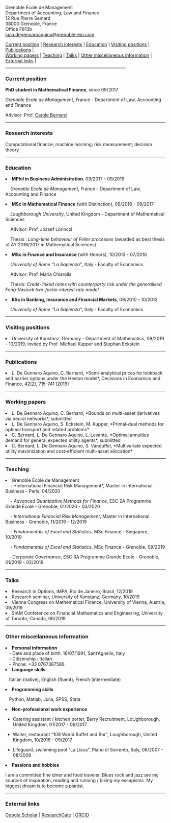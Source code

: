 Grenoble Ecole de Management <br>
Department of Accounting, Law and Finance <br>
12 Rue Pierre Semard <br>
38000 Grenoble, France <br>
Office F813b <br>
luca.degennaroaquino@grenoble-em.com <br>


<div>
 
  <div>
  <a href="#current-position">Current position</a> | <a href="#research-interests">Research interests</a> | <a href="#education">Education</a> | <a href="#visiting-positions">Visiting positions</a> | <a href="#publications">Publications</a> | 
  </div>
  <div>
   <a href="#working-papers">Working papers</a> | <a href="#teaching">Teaching</a> | <a href="#talks">Talks</a> | <a href="#other-miscellaneous-information">Other miscellaneous information</a> |  <a href="#external-links">External links</a> |
  </div>
  
</div>

<hr width="75%">

<!--- <a href="https://raw.githubusercontent.com/luca-dga/-/master/CV_LucaDGA.pdf" target="_blank">Download CV</a>  --->

<!--- <hr width="25%"> --->
 
 
### **Current position**
   <b>PhD student in Mathematical Finance</b>, since 09/2017 

   *Grenoble Ecole de Management*, France - Department of Law, Accounting and Finance
   
   Advisor: Prof. <a href="http://www.carole.bernard.free.fr/" target="_blank">Carole Bernard</a>
    
<hr>
    
### **Research interests**
Computational finance; machine learning; risk measurement; decision theory


<hr>

### **Education**

<li><b>MPhil in Business Administration</b>, 09/2017 - 09/2019 </li> 
    
   &nbsp;&nbsp;&nbsp; *Grenoble Ecole de Management*, France - Department of Law, Accounting and Finance 	 
    
<li><b>MSc in Mathematical Finance</b> (with Distinction), 09/2016 - 09/2017 </li>

   &nbsp;&nbsp;&nbsp; *Loughborough University*, United Kingdom - Department of Mathematical Sciences

   &nbsp;&nbsp;&nbsp; Advisor: Prof. József Lörinczi

   &nbsp;&nbsp;&nbsp; Thesis : *Long-time behaviour of Feller processes* (awarded as best thesis of AY 2016/2017 in Mathematical Sciences)

<li><b>MSc in Finance and Insurance</b> (with Honors), 10/2013 - 07/2016 </li>

   &nbsp;&nbsp;&nbsp; *University of Rome “La Sapienza”*, Italy - Faculty of Economics

   &nbsp;&nbsp;&nbsp; Advisor: Prof. Maria Chiarolla

   &nbsp;&nbsp;&nbsp; Thesis: *Credit-linked notes with counterparty risk under the generalised Fong-Vasicek two-factor interest rate model*
    
<li><b>BSc in Banking, Insurance and Financial Markets</b>, 09/2010 - 10/2013 </li>
 
   &nbsp;&nbsp;&nbsp; *University of Rome “La Sapienza”*, Italy - Faculty of Economics
   
<hr>

### **Visiting positions**

<li>University of Konstanz, Germany - Department of Mathematics, 09/2019 - 10/2019, invited by Prof. Michael Kupper and Stephan Eckstein </li>

<hr>

### **Publications**

<li>L. De Gennaro Aquino, C. Bernard, *Semi-analytical prices for lookback and barrier options under the Heston model*, Decisions in Economics and Finance, 42(2), 715-741 (2019)</li>

<hr>

### **Working papers**

<li>L. De Gennaro Aquino, C. Bernard, *Bounds on multi-asset derivatives via neural networks*, submitted</li>

<li>L. De Gennaro Aquino, S. Eckstein, M. Kupper, *Primal-dual methods for optimal transport and related problems*</li>

<li>C. Bernard, L. De Gennaro Aquino, L. Levante, *Optimal annuities demand for general expected utility agents*, submitted</li>

<li>C. Bernard, L. De Gennaro Aquino, S. Vanduffel, *Multivariate expected utility maximization and cost-efficient multi-asset allocation*</li>

<hr>

### **Teaching**

<li>Grenoble Ecole de Management</li>
&nbsp;&nbsp;&nbsp; - *International Financial Risk Management*, Master in International Business - Paris, 04/2020 

&nbsp;&nbsp;&nbsp; - *Advanced Quantitative Methods for Finance*, ESC 2A Programme Grande Ecole - Grenoble, 01/2020 - 03/2020

&nbsp;&nbsp;&nbsp; - *International Financial Risk Management*, Master in International Business - Grenoble, 11/2019 - 12/2019

&nbsp;&nbsp;&nbsp; - *Fundamentals of Excel and Statistics*, MSc Finance - Singapore, 10/2019

&nbsp;&nbsp;&nbsp; - *Fundamentals of Excel and Statistics*, MSc Finance - Grenoble, 09/2019

&nbsp;&nbsp; - *Corporate Governance*, ESC 3A Programme Grande Ecole - Grenoble, 01/2019 - 02/2019

<hr>

### **Talks**

<li>Research in Options, IMPA, Rio de Janeiro, Brasil, 12/2019</li>
<li>Research seminar, University of Konstanz, Germany, 10/2019</li>
<li>Vienna Congress on Mathematical Finance, University of Vienna, Austria, 09/2019</li>
<li>SIAM Conference on Financial Mathematics and Engineering, University of Toronto, Canada, 06/2019</li>

<hr>

### **Other miscellaneous information**

<li><b>Personal information</b></li>
 &nbsp;&nbsp; - Date and place of birth: 16/07/1991, Sant’Agnello, Italy <br>
 &nbsp;&nbsp; - Citizenship : Italian <br>
 &nbsp;&nbsp; - Phone: +33 0767387586

 <li><b>Language skills</b></li>

 &nbsp;&nbsp; Italian (native), English (fluent), French (intermediate)
    
 <li><b>Programming skills</b></li>

 &nbsp;&nbsp; Python, Matlab, Julia, SPSS, Stata
    
 <li><b>Non-professional work experience</b></li>

   - Catering assistant / kitchen porter, Berry Recruitment, LoUghborough, United Kingdom, 01/2017 - 09/2017
    
   - Waiter, restaurant "108 World Buffet and Bar", Loughborough, United Kingdom, 10/2016 - 09/2017
    
   - Lifeguard, swimming pool "La Lisca", Piano di Sorrento, Italy, 06/2007 - 08/2009

<li><b>Passions and hobbies</b></li>

   I am a committed fine diner and food traveler. Blues rock and jazz are my sources of inspiration, reading and running / biking my escapisms. My biggest dream is to become a pianist. 
<hr>

### **External links**

<a href="https://scholar.google.it/citations?user=Jk0lgM4AAAAJ&hl=it&oi=ao" target="_blank">Google Scholar</a> | 
<a href="https://www.researchgate.net/profile/Luca_De_Gennaro_Aquino" target="_blank">ResearchGate</a> |
<a href="https://orcid.org/0000-0001-5377-5385" target="_blank">ORCID</a> 
